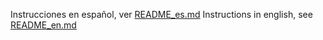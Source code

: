 Instrucciones en español, ver [README_es.md](https://github.com/ncovgt2020/ncovgt2020/blob/master/README_es.md)
Instructions in english, see [README_en.md](https://github.com/ncovgt2020/ncovgt2020/blob/master/README_en.md)